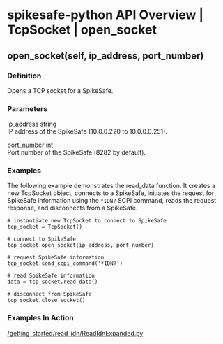 # spikesafe-python API Overview | TcpSocket | open_socket

## open_socket(self, ip_address, port_number)

### Definition
Opens a TCP socket for a SpikeSafe.

### Parameters
ip_address [string](https://docs.python.org/3/library/string.html)  
IP address of the SpikeSafe (10.0.0.220 to 10.0.0.0.251).

port_number [int](https://docs.python.org/3/library/functions.html#int)  
Port number of the SpikeSafe (8282 by default).

### Examples
The following example demonstrates the read_data function. It creates a new TcpSocket object, connects to a SpikeSafe, initiates the request for SpikeSafe information using the `*IDN?` SCPI command, reads the request response, and disconnects from a SpikeSafe.
```
# instantiate new TcpSocket to connect to SpikeSafe
tcp_socket = TcpSocket()

# connect to SpikeSafe
tcp_socket.open_socket(ip_address, port_number)  

# request SpikeSafe information
tcp_socket.send_scpi_command('*IDN?')  
 
# read SpikeSafe information
data = tcp_socket.read_data()            

# disconnect from SpikeSafe
tcp_socket.close_socket() 
```

### Examples In Action
[/getting_started/read_idn/ReadIdnExpanded.py](/getting_started/read_idn/ReadIdnExpanded.py)